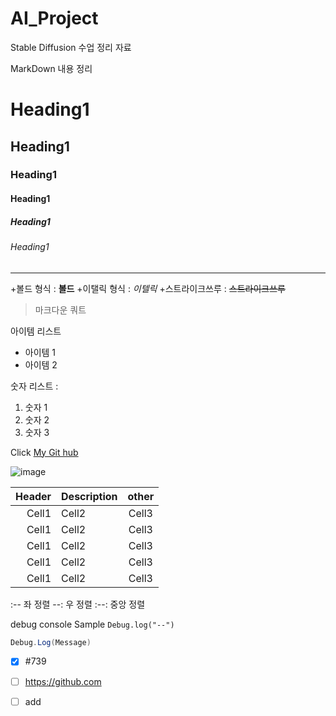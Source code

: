 # AI_Project
Stable Diffusion 수업 정리 자료

MarkDown 내용 정리

<!-- Heading -->

# Heading1
## Heading1
### Heading1
#### Heading1
##### Heading1
###### Heading1

<!-- Line -->

---

<!-- Text attributes -->

+볼드 형식 : **볼드**
+이탤릭 형식 : *이텔릭*
+스트라이크쓰루 : ~~스트라이크쓰루~~

<!-- Quote -->
> 마크다운 쿼트

<!-- Bullet List -->
아이템 리스트
* 아이템 1
* 아이템 2

<!-- Numbered List -->
숫자 리스트 :

1. 숫자 1
2. 숫자 2
3. 숫자 3

<!--Link-->
Click [My Git hub](https://github.com/pswxxk/AI_Project)

<!-- Image -->
![image](https://i.namu.wiki/i/3jNqjpX9sgOn7D3HkSYewnWecpNw6iusPuHIXj8YmDUFUC-oGKNo1UdAQmR5jgPSKKxIO2vnMCoIwFhxen3zilLnwDR47hYaZ-e0Yv7PkK_rEgHcYmbY8kw_I9jC5ykoH3KXmta0uFlojRoTB5GuRw.webp)

<!-- Table -->

|Header|Description|other|
|--:|:--|:--:|
|Cell1|Cell2|Cell3|
|Cell1|Cell2|Cell3|
|Cell1|Cell2|Cell3|
|Cell1|Cell2|Cell3|
|Cell1|Cell2|Cell3|

:-- 좌 정렬
--: 우 정렬
:--: 중앙 정렬

<!-- Code -->

debug console Sample `Debug.log("--")`

```C#
Debug.Log(Message)
```

<!-- TodoList-->
- [x] #739
- [ ] https://github.com
- [ ] add


